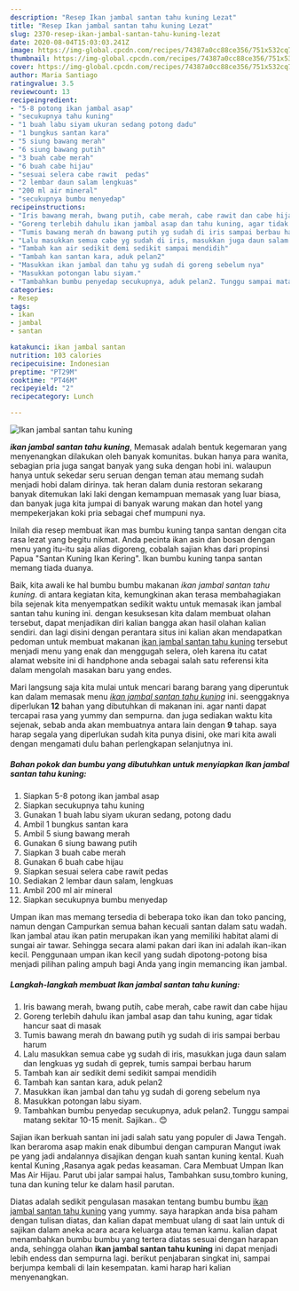 ```yaml
---
description: "Resep Ikan jambal santan tahu kuning Lezat"
title: "Resep Ikan jambal santan tahu kuning Lezat"
slug: 2370-resep-ikan-jambal-santan-tahu-kuning-lezat
date: 2020-08-04T15:03:03.241Z
image: https://img-global.cpcdn.com/recipes/74387a0cc88ce356/751x532cq70/ikan-jambal-santan-tahu-kuning-foto-resep-utama.jpg
thumbnail: https://img-global.cpcdn.com/recipes/74387a0cc88ce356/751x532cq70/ikan-jambal-santan-tahu-kuning-foto-resep-utama.jpg
cover: https://img-global.cpcdn.com/recipes/74387a0cc88ce356/751x532cq70/ikan-jambal-santan-tahu-kuning-foto-resep-utama.jpg
author: Maria Santiago
ratingvalue: 3.5
reviewcount: 13
recipeingredient:
- "5-8 potong ikan jambal asap"
- "secukupnya tahu kuning"
- "1 buah labu siyam ukuran sedang potong dadu"
- "1 bungkus santan kara"
- "5 siung bawang merah"
- "6 siung bawang putih"
- "3 buah cabe merah"
- "6 buah cabe hijau"
- "sesuai selera cabe rawit  pedas"
- "2 lembar daun salam lengkuas"
- "200 ml air mineral"
- "secukupnya bumbu menyedap"
recipeinstructions:
- "Iris bawang merah, bwang putih, cabe merah, cabe rawit dan cabe hijau"
- "Goreng terlebih dahulu ikan jambal asap dan tahu kuning, agar tidak hancur saat di masak"
- "Tumis bawang merah dn bawang putih yg sudah di iris sampai berbau harum"
- "Lalu masukkan semua cabe yg sudah di iris, masukkan juga daun salam dan lengkuas yg sudah di geprek, tumis sampai berbau harum"
- "Tambah kan air sedikit demi sedikit sampai mendidih"
- "Tambah kan santan kara, aduk pelan2"
- "Masukkan ikan jambal dan tahu yg sudah di goreng sebelum nya"
- "Masukkan potongan labu siyam."
- "Tambahkan bumbu penyedap secukupnya, aduk pelan2. Tunggu sampai matang sekitar 10-15 menit. Sajikan.. 😊"
categories:
- Resep
tags:
- ikan
- jambal
- santan

katakunci: ikan jambal santan 
nutrition: 103 calories
recipecuisine: Indonesian
preptime: "PT29M"
cooktime: "PT46M"
recipeyield: "2"
recipecategory: Lunch

---
```



![Ikan jambal santan tahu kuning](https://img-global.cpcdn.com/recipes/74387a0cc88ce356/751x532cq70/ikan-jambal-santan-tahu-kuning-foto-resep-utama.jpg)

<b><i>ikan jambal santan tahu kuning</i></b>, Memasak adalah bentuk kegemaran yang menyenangkan dilakukan oleh banyak komunitas. bukan hanya para wanita, sebagian pria juga sangat banyak yang suka dengan hobi ini. walaupun hanya untuk sekedar seru seruan dengan teman atau memang sudah menjadi hobi dalam dirinya. tak heran dalam dunia restoran sekarang banyak ditemukan laki laki dengan kemampuan memasak yang luar biasa, dan banyak juga kita jumpai di banyak warung makan dan hotel yang mempekerjakan koki pria sebagai chef mumpuni nya.

Inilah dia resep membuat ikan mas bumbu kuning tanpa santan dengan cita rasa lezat yang begitu nikmat. Anda pecinta ikan asin dan bosan dengan menu yang itu-itu saja alias digoreng, cobalah sajian khas dari propinsi Papua &#34;Santan Kuning Ikan Kering&#34;. Ikan bumbu kuning tanpa santan memang tiada duanya.

Baik, kita awali ke hal bumbu bumbu makanan <i>ikan jambal santan tahu kuning</i>. di antara kegiatan kita, kemungkinan akan terasa membahagiakan bila sejenak kita menyempatkan sedikit waktu untuk memasak ikan jambal santan tahu kuning ini. dengan kesuksesan kita dalam membuat olahan tersebut, dapat menjadikan diri kalian bangga akan hasil olahan kalian sendiri. dan lagi disini dengan perantara situs ini kalian akan mendapatkan pedoman untuk membuat makanan <u>ikan jambal santan tahu kuning</u> tersebut menjadi menu yang enak dan menggugah selera, oleh karena itu catat alamat website ini di handphone anda sebagai salah satu referensi kita dalam mengolah masakan baru yang endes.


Mari langsung saja kita mulai untuk mencari barang barang yang diperuntuk kan dalam memasak menu <u><i>ikan jambal santan tahu kuning</i></u> ini. seenggaknya diperlukan <b>12</b> bahan yang dibutuhkan di makanan ini. agar nanti dapat tercapai rasa yang yummy dan sempurna. dan juga sediakan waktu kita sejenak, sebab anda akan membuatnya antara lain dengan <b>9</b> tahap. saya harap segala yang diperlukan sudah kita punya disini, oke mari kita awali dengan mengamati dulu bahan perlengkapan selanjutnya ini.

<!--inarticleads1-->

##### Bahan pokok dan bumbu yang dibutuhkan untuk menyiapkan Ikan jambal santan tahu kuning:

1. Siapkan 5-8 potong ikan jambal asap
1. Siapkan secukupnya tahu kuning
1. Gunakan 1 buah labu siyam ukuran sedang, potong dadu
1. Ambil 1 bungkus santan kara
1. Ambil 5 siung bawang merah
1. Gunakan 6 siung bawang putih
1. Siapkan 3 buah cabe merah
1. Gunakan 6 buah cabe hijau
1. Siapkan sesuai selera cabe rawit  pedas
1. Sediakan 2 lembar daun salam, lengkuas
1. Ambil 200 ml air mineral
1. Siapkan secukupnya bumbu menyedap


Umpan ikan mas memang tersedia di beberapa toko ikan dan toko pancing, namun dengan Campurkan semua bahan kecuali santan dalam satu wadah. Ikan jambal atau ikan patin merupakan ikan yang memiliki habitat alami di sungai air tawar. Sehingga secara alami pakan dari ikan ini adalah ikan-ikan kecil. Penggunaan umpan ikan kecil yang sudah dipotong-potong bisa menjadi pilihan paling ampuh bagi Anda yang ingin memancing ikan jambal. 

<!--inarticleads2-->

##### Langkah-langkah membuat Ikan jambal santan tahu kuning:

1. Iris bawang merah, bwang putih, cabe merah, cabe rawit dan cabe hijau
1. Goreng terlebih dahulu ikan jambal asap dan tahu kuning, agar tidak hancur saat di masak
1. Tumis bawang merah dn bawang putih yg sudah di iris sampai berbau harum
1. Lalu masukkan semua cabe yg sudah di iris, masukkan juga daun salam dan lengkuas yg sudah di geprek, tumis sampai berbau harum
1. Tambah kan air sedikit demi sedikit sampai mendidih
1. Tambah kan santan kara, aduk pelan2
1. Masukkan ikan jambal dan tahu yg sudah di goreng sebelum nya
1. Masukkan potongan labu siyam.
1. Tambahkan bumbu penyedap secukupnya, aduk pelan2. Tunggu sampai matang sekitar 10-15 menit. Sajikan.. 😊


Sajian ikan berkuah santan ini jadi salah satu yang populer di Jawa Tengah. Ikan beraroma asap makin enak dibumbui dengan campuran Mangut iwak pe yang jadi andalannya disajikan dengan kuah santan kuning kental. Kuah kental Kuning ,Rasanya agak pedas keasaman. Cara Membuat Umpan Ikan Mas Air Hijau. Parut ubi jalar sampai halus, Tambahkan susu,tombro kuning, tuna dan kuning telur ke dalam hasil parutan. 

Diatas adalah sedikit pengulasan masakan tentang bumbu bumbu <u>ikan jambal santan tahu kuning</u> yang yummy. saya harapkan anda bisa paham dengan tulisan diatas, dan kalian dapat membuat ulang di saat lain untuk di sajikan dalam aneka acara acara keluarga atau teman kamu. kalian dapat menambahkan bumbu bumbu yang tertera diatas sesuai dengan harapan anda, sehingga olahan <b>ikan jambal santan tahu kuning</b> ini dapat menjadi lebih endess dan sempurna lagi. berikut penjabaran singkat ini, sampai berjumpa kembali di lain kesempatan. kami harap hari kalian menyenangkan.
